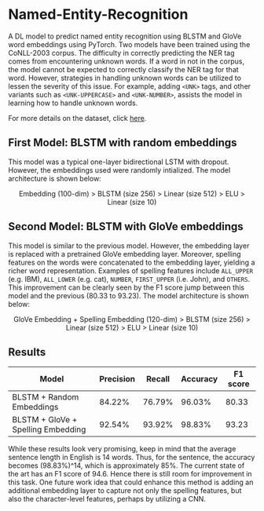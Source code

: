 # Named-Entity-Recognition
A DL model to predict named entity recognition using BLSTM and GloVe word embeddings using PyTorch. Two models have been trained using the CoNLL-2003 corpus. The difficulty in correctly predicting the NER tag comes from encountering unknown words. If a word in not in the corpus, the model cannot be expected to correctly classify the NER tag for that word. However, strategies in handling unknown words can be utilized to lessen the severity of this issue. For example, adding <code>\<UNK\></code> tags, and other variants such as <code>\<UNK-UPPERCASE\></code> and <code>\<UNK-NUMBER\></code>, assists the model in learning how to handle unknown words.

For more details on the dataset, click [here](data/README.md).

## First Model: BLSTM with random embeddings
This model was a typical one-layer bidirectional LSTM with dropout. However, the embeddings used were randomly intialized. The model architecture is shown below:

<p align="center">
  Embedding (100-dim) > BLSTM (size 256) > Linear (size 512) > ELU > Linear (size 10)
</p>

## Second Model: BLSTM with GloVe embeddings
This model is similar to the previous model. However, the embedding layer is replaced with a pretrained GloVe embedding layer. Moreover, spelling features on the words were concatenated to the embedding layer, yielding a richer word representation. Examples of spelling features include <code>ALL_UPPER</code> (e.g. IBM), <code>ALL_LOWER</code> (e.g. cat), <code>NUMBER</code>, <code>FIRST_UPPER</code> (i.e. John), and <code>OTHERS</code>. This improvement can be clearly seen by the F1 score jump between this model and the previous (80.33 to 93.23). The model architecture is shown below:

<p align="center">
  GloVe Embedding + Spelling Embedding (120-dim) > BLSTM (size 256) > Linear (size 512) > ELU > Linear (size 10)
</p>

## Results
| Model                              | Precision | Recall | Accuracy | F1 score |
| ---------------------------------- | --------- | ------ | -------- | -------- |
| BLSTM + Random Embeddings          | 84.22%    | 76.79% | 96.03%   | 80.33    |
| BLSTM + GloVe + Spelling Embedding | 92.54%    | 93.92% | 98.83%   | 93.23    |

While these results look very promising, keep in mind that the average sentence length in English is 14 words. Thus, for the sentence, the accuracy becomes (98.83%)^14, which is approximately 85%. The current state of the art has an F1 score of 94.6. Hence there is still room for improvement in this task. One future work idea that could enhance this method is adding an additional embedding layer to capture not only the spelling features, but also the character-level features, perhaps by utilizing a CNN.